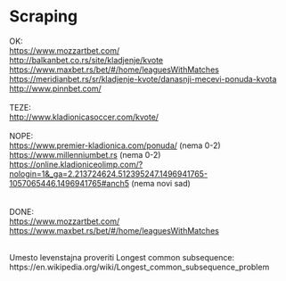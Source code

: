 # Scraping

OK:<br />
https://www.mozzartbet.com/<br />
http://balkanbet.co.rs/site/kladjenje/kvote<br />
https://www.maxbet.rs/bet/#/home/leaguesWithMatches<br />
https://meridianbet.rs/sr/kladjenje-kvote/danasnji-mecevi-ponuda-kvota<br />
http://www.pinnbet.com/<br />
<br />
TEZE:<br />
http://www.kladionicasoccer.com/kvote/<br />
<br />
NOPE: <br />
https://www.premier-kladionica.com/ponuda/  (nema 0-2)<br />
https://www.millenniumbet.rs  (nema 0-2)<br />
https://online.kladioniceolimp.com/?nologin=1&_ga=2.213724624.512395247.1496941765-1057065446.1496941765#anch5 (nema novi sad)<br />
<br />
<br />
DONE:<br />
https://www.mozzartbet.com/<br />
https://www.maxbet.rs/bet/#/home/leaguesWithMatches<br />

<br />
Umesto levenstajna proveriti Longest common subsequence:<br />
https://en.wikipedia.org/wiki/Longest_common_subsequence_problem<br />
